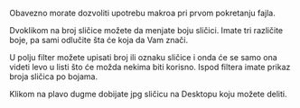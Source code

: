 Obavezno morate dozvoliti upotrebu makroa pri prvom pokretanju fajla.

Dvoklikom na broj sličice možete da menjate boju sličici. Imate tri različite boje, pa sami odlučite šta će koja da Vam znači.

U polju filter možete upisati broj ili oznaku sličice i onda će se samo ona videti levo u listi što će možda nekima biti korisno. Ispod filtera imate prikaz broja sličica po bojama.

Klikom na plavo dugme dobijate jpg sličicu na Desktopu koju možete deliti.
